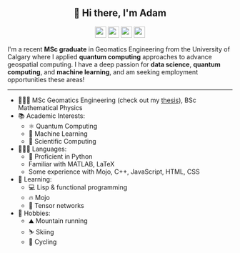 <h2 align="center">👋 Hi there, I'm Adam</h2>

<p align="center"><a href="https://github.com/adamreidsmith"><img src="https://img.shields.io/badge/GitHub-181717?style=for-the-badge&logo=github&logoColor=white" height="25"></a> <a href="https://www.linkedin.com/in/adam-reid-smith"><img src="https://img.shields.io/badge/linkedin-%230077B5.svg?&style=for-the-badge&logo=linkedin&logoColor=white" height=25></a> <a href="https://www.strava.com/athletes/20344680"><img src="https://img.shields.io/badge/Strava-FC4C02?style=for-the-badge&logo=strava&logoColor=white" height="25"></a> <a href="mailto:adamrsmith98@gmail.com"><img src="https://img.shields.io/badge/email-D14836?style=for-the-badge&logo=gmail&logoColor=white" height="25"></a></p>

I'm a recent **MSc graduate** in Geomatics Engineering from the University of Calgary where I applied **quantum computing** approaches to advance geospatial computing.  I have a deep passion for **data science**, **quantum computing**, and **machine learning**, and am seeking employment opportunities these areas!

---

* 👨🏻‍🎓 MSc Geomatics Engineering (check out my [thesis](https://dx.doi.org/10.11575/PRISM/48626)), BSc Mathematical Physics
* 📚 Academic Interests:
    * ⚛️ Quantum Computing
    * 🤖 Machine Learning
    * 🧪 Scientific Computing
* 👨🏻‍💻 Languages:
    * 🐍 Proficient in Python
    * Familiar with MATLAB, LaTeX
    * Some experience with Mojo, C++, JavaScript, HTML, CSS
* 🌱 Learning:
    * 💻 Lisp & functional programming
    * 🔥 Mojo
    * 🔢 Tensor networks
* 📆 Hobbies:
    * ⛰️ Mountain running
    * ⛷️ Skiing
    * 🚴 Cycling
